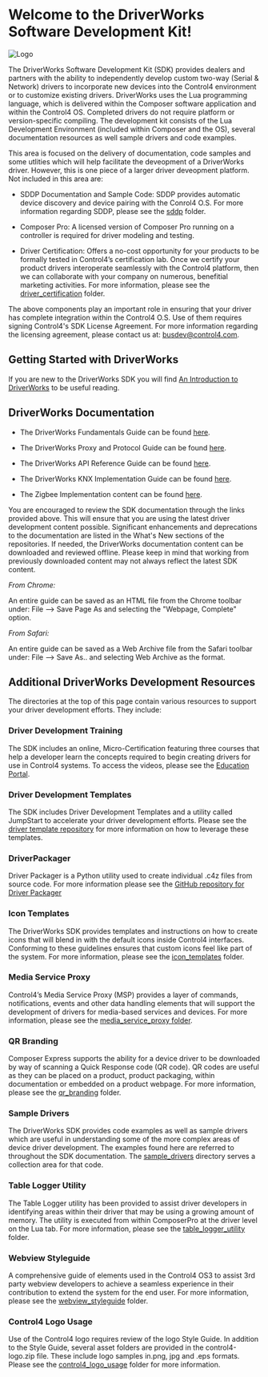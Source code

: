 [copyright]: # (Copyright 2022 Snap One, LLC. All rights reserved.)

# **Welcome to the DriverWorks Software Development Kit!**

![Logo][logo]

The DriverWorks Software Development Kit (SDK) provides dealers and partners with the ability to independently develop custom two-way (Serial & Network) drivers to incorporate new devices into the Control4 environment or to customize existing drivers. DriverWorks uses the Lua programming language, which is delivered within the Composer software application and within the Control4 OS. Completed drivers do not require platform or version-specific compiling. The development kit consists of the Lua Development Environment (included within Composer and the OS), several documentation resources as well sample drivers and code examples.

This area is focused on the delivery of documentation, code samples and some utlities which will help facilitate the deveopment of a DriverWorks driver. However, this is one piece of a larger driver deveopment platform. Not included in this area are:

- SDDP Documentation and Sample Code: SDDP provides automatic device discovery and device pairing with the Conrol4 O.S. For more information regarding SDDP, please see the [sddp][12] folder.

- Composer Pro: A licensed version of Composer Pro running on a controller is required for driver modeling and testing.

- Driver Certification: Offers a no-cost opportunity for your products to be formally tested in Control4’s certification lab. Once we certify your product drivers interoperate seamlessly with the Control4 platform, then we can collaborate with your company on numerous, benefitial marketing activities. For more information, please see the [driver_certification][13] folder.

The above components play an important role in ensuring that your driver has complete integration within the Control4 O.S. Use of them requires signing Control4's SDK License Agreement. For more information regarding the licensing agreement, please contact us at: busdev@control4.com.

## Getting Started with DriverWorks

If you are new to the DriverWorks SDK you will find [An Introduction to DriverWorks][1] to be useful reading.

## DriverWorks Documentation

- The DriverWorks Fundamentals Guide can be found [here][2].

- The DriverWorks Proxy and Protocol Guide can be found [here][3].

- The DriverWorks API Reference Guide can be found [here][4].

- The DriverWorks KNX Implementation Guide can be found [here][5].

- The Zigbee Implementation content can be found [here][16].

You are encouraged to review the SDK documentation through the links provided above. This will ensure that you are using the latest driver development content possible. Significant enhancements and deprecations to the documentation are listed in the What's New sections of the repositories. If needed, the DriverWorks documentation content can be downloaded and reviewed offline. Please keep in mind that working from previously downloaded content may not always reflect the latest SDK content.

_From Chrome:_

An entire guide can be saved as an HTML file from the Chrome toolbar under: File --> Save Page As and selecting the "Webpage, Complete" option.

_From Safari:_

An entire guide can be saved as a Web Archive file from the Safari toolbar under: File --> Save As.. and selecting Web Archive as the format.

## Additional DriverWorks Development Resources

The directories at the top of this page contain various resources to support your driver development efforts. They include:

### **Driver Development Training**

The SDK includes an online, Micro-Certification featuring three courses that help a developer learn the concepts required to begin creating drivers for use in Control4 systems. To access the videos, please see the [Education Portal][18].


### Driver Development Templates

The SDK includes Driver Development Templates and a utility called JumpStart to accelerate your driver development efforts. Please see the [driver template repository][7] for more information on how to leverage these templates.

### DriverPackager

Driver Packager is a Python utility used to create individual .c4z files from source code. For more information please see the [GitHub repository for Driver Packager](https://github.com/snap-one/drivers-driverpackager)

### Icon Templates

The DriverWorks SDK provides templates and instructions on how to create icons that will blend in with the default icons inside Control4 interfaces. Conforming to these guidelines ensures that custom icons feel like part of the system. For more information, please see the [icon_templates][6] folder.

### Media Service Proxy

Control4’s Media Service Proxy (MSP) provides a layer of commands, notifications, events and other data handling elements that will support the development of drivers for media-based services and devices. For more information, please see the [media_service_proxy folder][8].

### QR Branding

Composer Express supports the ability for a device driver to be downloaded by way of scanning a Quick Response code (QR code). QR codes are useful as they can be placed on a product, product packaging, within documentation or embedded on a product webpage. For more information, please see the [qr_branding][9] folder.

### Sample Drivers

The DriverWorks SDK provides code examples as well as sample drivers which are useful in understanding some of the more complex areas of device driver development. The examples found here are referred to throughout the SDK documentation. The [sample_drivers][10] directory serves a collection area for that code.

### Table Logger Utility

The Table Logger utility has been provided to assist driver developers in identifying areas within their driver that may be using a growing amount of memory. The utility is executed from within ComposerPro at the driver level on the Lua tab. For more information, please see the [table_logger_utility][11] folder.

### Webview Styleguide

A comprehensive guide of elements used in the Control4 OS3 to assist 3rd party webview developers to achieve a seamless experience in their contribution to extend the system for the end user. For more information, please see the [webview_styleguide][17] folder.

### Control4 Logo Usage

Use of the Control4 logo requires review of the logo Style Guide. In addition to the Style Guide, several asset folders are provided in the control4-logo.zip file. These include logo samples in.png, jpg and .eps formats. Please see the [control4_logo_usage][15] folder for more information.

[1]: https://snap-one.github.io/docs-driverworks-introduction/#introduction
[2]: https://snap-one.github.io/docs-driverworks-fundamentals/#introduction
[3]: https://snap-one.github.io/docs-driverworks-proxyprotocol/#introduction
[4]: https://snap-one.github.io/docs-driverworks-api/#introduction
[5]:  https://snap-one.github.io/docs-driverworks-knx/#knx-and-control4
[logo]: https://github.com/snap-one/docs-driverworks/blob/media/images/logo.png?raw=true
[6]: https://github.com/snap-one/docs-driverworks/tree/master/icon_templates
[7]: https://github.com/snap-one/drivers-template-code-public
[8]: https://github.com/snap-one/docs-driverworks/tree/master/media_service_proxy
[9]: https://github.com/snap-one/docs-driverworks/tree/master/qr_branding
[10]: https://github.com/snap-one/docs-driverworks/tree/master/sample_drivers
[11]: https://github.com/snap-one/docs-driverworks/tree/master/table_logger_utility
[12]: https://github.com/snap-one/docs-driverworks/tree/master/sddp
[13]: https://github.com/snap-one/docs-driverworks/tree/master/driver_certification
[18]: https://education.control4.com/catalog/courses/3347283
[14]: https://github.com/snap-one/docs-driverworks/tree/master/sdk_licensing_agreement
[15]: https://github.com/snap-one/docs-driverworks/tree/master/control4_logo_usage
[16]: https://snap-one.github.io/docs-zigbee/#overview
[17]: https://github.com/snap-one/docs-driverworks/tree/master/webview%20styleguide%20
